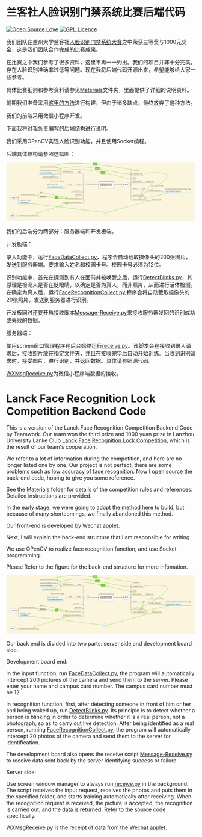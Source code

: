 # 兰客社人脸识别门禁系统比赛后端代码

[![Open Source Love](https://badges.frapsoft.com/os/v1/open-source.svg?v=103)](https://github.com/ellerbrock/open-source-badges/)
[![GPL Licence](https://badges.frapsoft.com/os/gpl/gpl.svg?v=103)](https://opensource.org/licenses/GPL-3.0/)

我们团队在兰州大学兰客社[人脸识别门禁系统大赛](http://lanck.lzu.edu.cn/?p=456)之中荣获三等奖与1000元奖金，这是我们团队合作完成的比赛成果。

在比赛之中我们参考了很多资料，这里不再一一列出。我们的项目并非十分完美，存在人脸识别准确率过低等问题。现在我将后端代码开源出来，希望能够给大家一些参考。

具体比赛细则和参考资料请参见[Materials](./Materials)文件夹，里面提供了详细的说明资料。

前期我们准备采用[这里的方法](https://github.com/HollowMan6/Building-CCTV)进行构建，但由于诸多缺点，最终放弃了这种方法。

我们的前端采用微信小程序开发。

下面我将对我负责编写的后端结构进行说明。

我们采用OPenCV实现人脸识别功能，并且使用Socket编程。

后端具体结构请参照这幅图：

![](structure.jpg)

我们的后端分为两部分：服务器端和开发板端。

开发板端：

录入功能中，运行[FaceDataCollect.py](./Development-Board/FaceDataCollect.py)，程序会自动截取摄像头的200张图片，发送到服务器端。要求输入姓名和校园卡号。校园卡号必须为12位。

识别功能中，首先在探测到有人在面前并被唤醒之后，运行[DetectBlinks.py](./Development-Board/DetectBlinks.py)，其原理是检测人是否在眨眼睛，以确定是否为真人，而非照片，从而进行活体检测。在确定为真人后，运行[FaceRecognitionCollect.py](./Development-Board/FaceRecognitionCollect.py),程序会将自动截取摄像头的20张照片，发送到服务器进行识别。

开发板同时还要开启接收脚本[Message-Receive.py](./Development-Board/Message-Receive.py)来接收服务器发回的识别成功或失败的数据。

服务器端：

使用screen窗口管理程序在后台始终运行[receive.py](./Server/receive.py)。该脚本会在接收到录入请求后，接收照片放在指定文件夹，并且在接收完毕后自动开始训练。当收到识别请求时，接受图片，进行识别，并返回数据。具体请参照源代码。

[WXMsgReceive.py](./Server/WXMsgReceive.py)为微信小程序端数据的接收。

# Lanck Face Recognition Lock Competition Backend Code

This is a version of the Lanck Face Recognition Competition Backend Code by Teamwork.
Our team won the third prize and 1000 yuan prize in Lanzhou University Lanke Club [Lanck Face Recognition Lock Competition](http://lanck.lzu.edu.cn/?P=456), which is the result of our team's cooperation.

We refer to a lot of information during the competition, and here are no longer listed one by one. Our project is not perfect, there are some problems such as low accuracy of face recognition. Now I open source the back-end code, hoping to give you some reference.

See the [Materials](./Materials) folder for details of the competition rules and references. Detailed instructions are provided.

In the early stage, we were going to adopt [the method here](https://github.com/HollowMan6/Building-CCTV) to build, but because of many shortcomings, we finally abandoned this method.

Our front-end is developed by Wechat applet.

Next, I will explain the back-end structure that I am responsible for writing.

We use OPenCV to realize face recognition function, and use Socket programming.

Please Refer to the figure for the back-end structure for more infomation.

![](structure.jpg)

Our back end is divided into two parts: server side and development board side.

Development board end:

In the input function, run [FaceDataCollect.py](./Development-Board/FaceDataCollect.py), the program will automatically intercept 200 pictures of the camera and send them to the server. Please enter your name and campus card number. The campus card number must be 12.

In recognition function, first, after detecting someone in front of him or her and being waked up, run [DetectBlinks.py](./Development-Board/DetectBlinks.py). Its principle is to detect whether a person is blinking in order to determine whether it is a real person, not a photograph, so as to carry out live detection. After being identified as a real person, running [FaceRecognitionCollect.py](./Development-Board/FaceRecognitionCollect.py), the program will automatically intercept 20 photos of the camera and send them to the server for identification.

The development board also opens the receive script [Message-Receive.py](./Development-Board/Message-Receive.py) to receive data sent back by the server identifying success or failure.

Server side:

Use screen window manager to always run [receive.py](./Server/receive.py) in the background. The script receives the input request, receives the photos and puts them in the specified folder, and starts training automatically after receiving. When the recognition request is received, the picture is accepted, the recognition is carried out, and the data is returned. Refer to the source code specifically.

[WXMsgReceive.py](./Server/WXMsgReceive.py) is the receipt of data from the Wechat applet.
